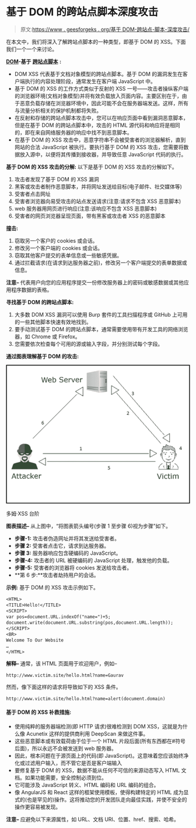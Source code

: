 # 基于 DOM 的跨站点脚本深度攻击

> 原文:[https://www . geesforgeks . org/基于 DOM-跨站点-脚本-深度攻击/](https://www.geeksforgeeks.org/dom-based-cross-site-scripting-attack-in-depth/)

在本文中，我们将深入了解跨站点脚本的一种类型，即基于 DOM 的 XSS。下面我们一个一个来讨论。

[**DOM**](https://www.geeksforgeeks.org/dom-document-object-model/)**-基于** [**跨站点脚本**](https://www.geeksforgeeks.org/what-is-cross-site-scripting-xss/) **:**

*   DOM XSS 代表基于文档对象模型的跨站点脚本。基于 DOM 的漏洞发生在客户端执行的内容处理阶段，通常发生在客户端 JavaScript 中。
*   基于 DOM 的 XSS 的工作方式类似于反射的 XSS 一号——攻击者操纵客户端的浏览器环境(文档对象模型)并将有效负载放入页面内容。主要区别在于，由于恶意负载存储在浏览器环境中，因此可能不会在服务器端发送。这样，所有与流量分析相关的保护机制都将失败。
*   在反射和存储的跨站点脚本攻击中，您可以在响应页面中看到漏洞恶意脚本，但是在基于 DOM 的跨站点脚本中，攻击的 HTML 源代码和响应将是相同的，即在来自网络服务器的响应中找不到恶意脚本。
*   在基于 DOM 的 XSS 攻击中，恶意字符串不会被受害者的浏览器解析，直到网站的合法 JavaScript 被执行。要执行基于 DOM 的 XSS 攻击，您需要将数据放入源中，以便将其传播到接收器，并导致任意 JavaScript 代码的执行。

**基于 DOM 的 XSS 攻击的分解:**
以下是基于 DOM 的 XSS 攻击的分解如下。

1.  攻击者发现了基于 DOM 的 XSS 漏洞
2.  黑客或攻击者制作恶意脚本，并将网址发送给目标(电子邮件、社交媒体等)
3.  受害者点击网址
4.  受害者浏览器向易受攻击的站点发送请求(注意:请求不包含 XSS 恶意脚本)
5.  web 服务器用网页进行响应(注意:该响应不包含 XSS 恶意脚本)
6.  受害者的网页浏览器呈现页面，带有黑客或攻击者 XSS 的恶意脚本

**撞击:**

1.  窃取另一个客户的 cookies 或会话。
2.  修改另一个客户端的 cookies 或会话。
3.  窃取其他客户提交的表单信息或一些敏感凭据。
4.  通过拦截请求(在请求到达服务器之前)，修改另一个客户端提交的表单数据或信息。

**注意–**
代表用户向您的应用程序提交一份修改服务器上的密码或敏感数据或其他应用程序数据的表格。

**寻找基于 DOM 的跨站点脚本:**

1.  大多数 DOM XSS 漏洞可以使用 Burp 套件的工具扫描程序或 GitHub 上可用的一些其他脚本快速有效地找到。
2.  要手动测试基于 DOM 的跨站点脚本，通常需要使用带有开发工具的网络浏览器，如 Chrome 或 Firefox。
3.  您需要依次检查每个可用的源或输入字段，并分别测试每个字段。

**通过图表理解基于 DOM 的攻击:**

![](img/9327a909ea74ea8787f133d6c5fc2ecd.png)

多姆·XSS 台阶

**图表描述–**
从上图中，“将图表箭头编号(步骤 1 至步骤 6)视为步骤”如下。

*   **步骤-1:** 攻击者伪造网址并将其发送给受害者。
*   **步骤 2:** 受害者点击它，请求到达服务器。
*   **步骤 3:** 服务器响应包含硬编码的 JavaScript。
*   **步骤-4:** 攻击者的 URL 被硬编码的 JavaScript 处理，触发他的负载。
*   **步骤-5:** 受害者的浏览器将 cookies 发送给攻击者。
*   **第 6 步:**攻击者劫持用户的会话。

**示例:**
基于 DOM 的 XSS 攻击示例如下。

```
<HTML>
<TITLE>Hello!</TITLE>
<SCRIPT>
var pos=document.URL.indexOf("name=")+5;
document.write(document.URL.substring(pos,document.URL.length));
</SCRIPT>
<BR>
Welcome To Our Website
…
</HTML>
```

**解释–**
通常，该 HTML 页面用于欢迎用户，例如–

```
http://www.victim.site/hello.html?name=Gaurav
```

然而，像下面这样的请求将导致如下的 XSS 条件。

```
http://www.victim.site/hello.html?name=alert(document.domain)
```

#### **基于 DOM 的 XSS 补救措施:**

*   使用纯粹的服务器端检测(即 HTTP 请求)很难检测到 DOM XSS，这就是为什么像 Acunetix 这样的提供商利用 DeepScan 来做这件事。
*   这些恶意脚本或有效载荷由于位于一个 HTML 片段后面(所有东西都在#符号后面)，所以永远不会被发送到 web 服务器。
*   因此，根本问题在于源页面上的代码(即 JavaScript)。这意味着您应该始终净化或过滤用户输入，而不管它是否是客户端输入
*   要修复基于 DOM 的 XSS，数据不能从任何不可信的来源动态写入 HTML 文档。如果功能需要，安全控制必须到位。
*   它可能涉及 JavaScript 转义、HTML 编码和 URL 编码的组合。
*   像 AngularJS 和 React 这样的框架使用模板，使得构建特定的 HTML 成为显式的(也是罕见的)操作。这将推动您的开发团队走向最佳实践，并使不安全的操作更容易被发现。

**注意–**
应避免以下来源属性，如 URL、文档 URI、位置、href、搜索、哈希。